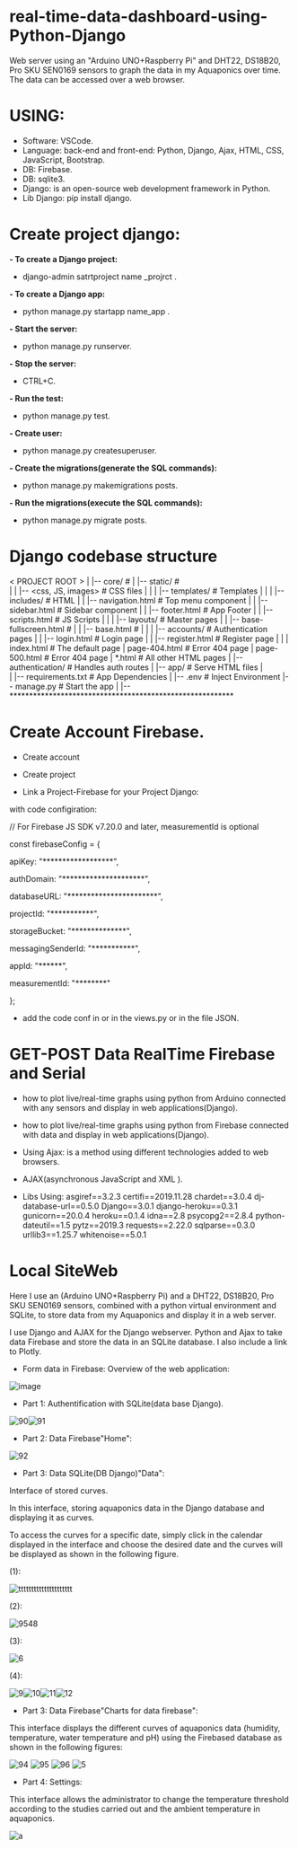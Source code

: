# real-time-data-dashboard-using-Python-Django
Web server using an "Arduino UNO+Raspberry Pi" and DHT22, DS18B20, Pro SKU SEN0169 sensors to graph the data in my Aquaponics over time. The data can be accessed over a web browser.
# USING:
- Software: VSCode.
- Language: back-end and front-end: Python, Django, Ajax, HTML, CSS, JavaScript, Bootstrap.
- DB: Firebase.
- DB: sqlite3.
- Django: is an open-source web development framework in Python.
- Lib Django: pip install django.
# Create project django:

**- To create a Django project:**

- django-admin satrtproject name _projrct .

**- To create a Django app:**

- python manage.py startapp name_app .

**- Start the server:**

- python manage.py runserver.

**- Stop the server:**

- CTRL+C.

**- Run the test:**

- python manage.py test.

**- Create user:**

- python manage.py createsuperuser.

**- Create the migrations(generate the SQL commands):**

- python manage.py makemigrations posts.

**- Run the migrations(execute the SQL commands):**

- python manage.py migrate posts.

# Django codebase structure

< PROJECT ROOT >
   |
   |-- core/                               # 
   |    |-- static/                        #  
   |    |    |-- <css, JS, images>         # CSS files
   |    |
   |    |-- templates/                     # Templates
   |         |
   |         |-- includes/                 # HTML 
   |         |    |-- navigation.html      # Top menu component
   |         |    |-- sidebar.html         # Sidebar component
   |         |    |-- footer.html          # App Footer
   |         |    |-- scripts.html         # JS Scripts 
   |         |
   |         |-- layouts/                  # Master pages
   |         |    |-- base-fullscreen.html # 
   |         |    |-- base.html            # 
   |         |
   |         |-- accounts/                 # Authentication pages
   |         |    |-- login.html           # Login page
   |         |    |-- register.html        # Register page
   |         |
   |      index.html                       # The default page
   |     page-404.html                     # Error 404 page
   |     page-500.html                     # Error 404 page
   |       *.html                          # All other HTML pages
   |
   |-- authentication/                     # Handles auth routes
   |
   |-- app/                                # Serve HTML files
   |    
   |
   |-- requirements.txt                    # App Dependencies
   |
   |-- .env                                # Inject Environment 
   |-- manage.py                           # Start the app 
   |
   |-- *********************************************************

# Create Account Firebase.

- Create account 

- Create project

- Link  a Project-Firebase for your Project Django:

with code configiration:

// For Firebase JS SDK v7.20.0 and later, measurementId is optional

const firebaseConfig = {

  apiKey: "******************",
  
  authDomain: "*********************",
  
  databaseURL: "***********************",
  
  projectId: "***********",
  
  storageBucket: "**************",
  
  messagingSenderId: "***********",
  
  appId: "******",
  
  measurementId: "********"
  
};

- add the code conf in <scripts></scripts> or in the views.py or in the file JSON.

# GET-POST Data RealTime Firebase and Serial

- how to plot live/real-time graphs using python from Arduino connected with any sensors and display in web applications(Django).

- how to plot live/real-time graphs using python from Firebase connected with data and display in web applications(Django).

- Using Ajax: is a method using different technologies added to web browsers.

- AJAX(asynchronous JavaScript and XML ).

- Libs Using:
asgiref==3.2.3
certifi==2019.11.28
chardet==3.0.4
dj-database-url==0.5.0
Django==3.0.1
django-heroku==0.3.1
gunicorn==20.0.4
heroku==0.1.4
idna==2.8
psycopg2==2.8.4
python-dateutil==1.5
pytz==2019.3
requests==2.22.0
sqlparse==0.3.0
urllib3==1.25.7
whitenoise==5.0.1

# Local SiteWeb

Here I use an (Arduino UNO+Raspberry Pi) and a DHT22, DS18B20, Pro SKU SEN0169 sensors, combined with a python virtual environment and SQLite, to store data from my Aquaponics and display it in a web server.

I use Django and AJAX for the Django webserver. 
Python and Ajax to take data Firebase and store the data in an SQLite database. I also include a link to Plotly.

* Form data in Firebase: Overview of the web application:

![image](https://user-images.githubusercontent.com/60444937/126646168-47730218-a06a-40ef-be8b-dadd420305e8.png)

* Part 1: Authentification with SQLite(data base Django). 

![90](https://user-images.githubusercontent.com/60444937/126646643-703fe89e-12b1-4cd4-acb7-666d6b1fb06a.PNG)![91](https://user-images.githubusercontent.com/60444937/126646628-2ce52d36-41cd-4e55-aa1f-b4a17d8a417c.PNG)

* Part 2: Data Firebase"Home":

![92](https://user-images.githubusercontent.com/60444937/126647540-1fc1e97d-e90b-4931-9bbd-ff7c6854e1d2.PNG)

* Part 3: Data SQLite(DB Django)"Data":

Interface of stored curves.

In this interface, storing aquaponics data in the Django database and displaying it as curves.

To access the curves for a specific date, simply click in the calendar displayed in the interface and choose the desired date and the curves will be displayed as shown in the following figure.

(1):

![ttttttttttttttttttttt](https://user-images.githubusercontent.com/60444937/126651331-cd06ceec-3fb6-45bf-8de1-32efaf0a0ef1.PNG)

(2):

 ![9548](https://user-images.githubusercontent.com/60444937/126653841-fb3237b6-343f-4306-920d-a11027068ec3.PNG)
 
(3):

![6](https://user-images.githubusercontent.com/60444937/126652310-a36bcab4-f613-4ff3-84a7-6a9c500c7d33.PNG)

(4):

![9](https://user-images.githubusercontent.com/60444937/126652509-1f5440dd-806a-4643-ad50-d1e8ef84d361.PNG)![10](https://user-images.githubusercontent.com/60444937/126652551-562b6ee6-cfab-4777-98f5-7b50be26b9be.PNG)![11](https://user-images.githubusercontent.com/60444937/126652567-3e1dd2a5-d86d-4a25-ae22-6b2a9cf33605.PNG)![12](https://user-images.githubusercontent.com/60444937/126652593-7746571d-471f-4667-81b9-770b4d465646.PNG)

* Part 3: Data Firebase"Charts for data firebase":

This interface displays the different curves of aquaponics data (humidity, temperature, water temperature and pH) using the Firebased database as shown in the following figures:

![94](https://user-images.githubusercontent.com/60444937/126654066-7844f593-8440-494a-b558-0d883c7672c7.PNG)
![95](https://user-images.githubusercontent.com/60444937/126654082-dff74bf4-329c-4292-937b-f0b225b824c8.PNG)
![96](https://user-images.githubusercontent.com/60444937/126654103-d7fa1926-f518-4815-9a0d-64bd69beef23.PNG)
![5](https://user-images.githubusercontent.com/60444937/126654662-95d792a4-c989-4ba2-bc44-d77b60f7541d.PNG)

* Part 4: Settings:

This interface allows the administrator to change the temperature threshold according to the studies carried out and the ambient temperature in aquaponics.

![a](https://user-images.githubusercontent.com/60444937/126655048-ccfd0da4-69b7-4f18-b6f3-dab8eb657609.PNG)
